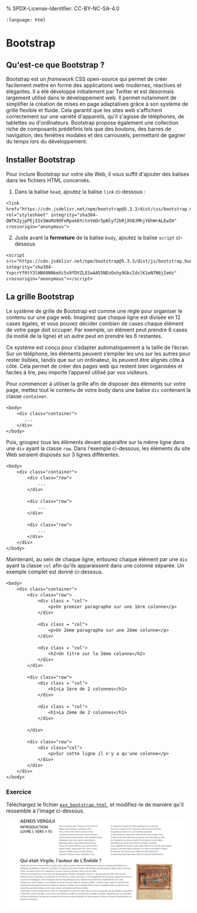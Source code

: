
% SPDX-License-Identifier: CC-BY-NC-SA-4.0

```{role} html(code)
:language: html
```

# Bootstrap

## Qu'est-ce que Bootstrap ?
Bootstrap est un *framework* CSS open-source qui permet de créer facilement mettre en forme des applications web modernes, réactives et élégantes. Il a été développé initialement par Twitter et est désormais largement utilisé dans le développement web. Il permet notamment de simplifier la création de mises en page adaptatives grâce à son système de grille flexible et fluide. Cela garantit que les sites web s'affichent correctement sur une variété d'appareils, qu'il s'agisse de téléphones, de tablettes ou d'ordinateurs. Bootstrap propose également une collection riche de composants prédéfinis tels que des boutons, des barres de navigation, des fenêtres modales et des carrousels, permettant de gagner du temps lors du développement.

## Installer Bootstrap

Pour inclure Bootstrap sur votre site Web, il vous suffit d'ajouter des balises dans les fichiers HTML concernés.

1. Dans la balise `head`, ajoutez la balise `link` ci-dessous :

```{code} html
<link href="https://cdn.jsdelivr.net/npm/bootstrap@5.3.3/dist/css/bootstrap.min.css" rel="stylesheet" integrity="sha384-QWTKZyjpPEjISv5WaRU9OFeRpok6YctnYmDr5pNlyT2bRjXh0JMhjY6hW+ALEwIH" crossorigin="anonymous">
```

2. Juste avant la **fermeture** de la balise `body`, ajoutez la balise `script` ci-dessous 
```{code} html
<script src="https://cdn.jsdelivr.net/npm/bootstrap@5.3.3/dist/js/bootstrap.bundle.min.js" integrity="sha384-YvpcrYf0tY3lHB60NNkmXc5s9fDVZLESaAA55NDzOxhy9GkcIdslK1eN7N6jIeHz" crossorigin="anonymous"></script>
```

## La grille Bootstrap
Le système de grille de Bootstrap est comme une règle pour organiser le contenu sur une page web. Imaginez que chaque ligne est divisée en 12 cases égales, et vous pouvez décider combien de cases chaque élément de votre page doit occuper. Par exemple, un élément peut prendre 6 cases (la moitié de la ligne) et un autre peut en prendre les 6 restantes.

Ce système est conçu pour s’adapter automatiquement à la taille de l’écran. Sur un téléphone, les éléments peuvent s’empiler les uns sur les autres pour rester lisibles, tandis que sur un ordinateur, ils peuvent être alignés côte à côte. Cela permet de créer des pages web qui restent bien organisées et faciles à lire, peu importe l’appareil utilisé par vos visiteurs.

Pour commencer à utiliser la grille afin de disposer des éléments sur votre page, mettez tout le contenu de votre body dans une balise `div` contenant la classe `container`.

```{code} html
<body>
    <div class="container">
       ...
    </div>
</body>
```

Puis, groupez tous les éléments devant apparaître sur la même ligne dans une `div` ayant la classe `row`. Dans l'exemple ci-dessous, les éléments du site Web seraient disposés sur 3 lignes différentes.

```{code} html
<body>
    <div class="container">
        <div class="row">
            ...
        </div>

        <div class="row">
            ...
        </div>

        <div class="row">
            ...
        </div>
    </div>
</body>
```

Maintenant, au sein de chaque ligne, entourez chaque élément par une `div` ayant la classe `col` afin qu'ils apparaissent dans une colonne séparée. Un exemple complet est donné ci-dessous.

```{code} html
<body>
    <div class="container">
        <div class="row">
            <div class = "col">
                <p>Un premier paragraphe sur une 1ère colonne</p>
            </div>

            <div class = "col">
                <p>Un 2ème paragraphe sur une 2ème colonne</p>
            </div>

            <div class = "col">
                <h2>Un titre sur la 3ème colonne</h2>
            </div>
        </div>

        <div class="row">
            <div class = "col">
                <h1>La 1ère de 2 colonnes</h1>
            </div>

            <div class = "col">
                <h1>La 2ème de 2 colonnes</h1>
            </div>
            
        </div>

        <div class="row">
            <div class="col">
                <p>Sur cette ligne il n'y a qu'une colonne</p>
            </div>
        </div>
    </div>
</body>
```

### Exercice
Téléchargez le fichier [`exo_bootstrap.html`](exo_bootstrap.html), et modifiez-le de manière qu'il ressemble à l'image ci-dessous.


![Apparence finale](images/bootstrap_final.png)
